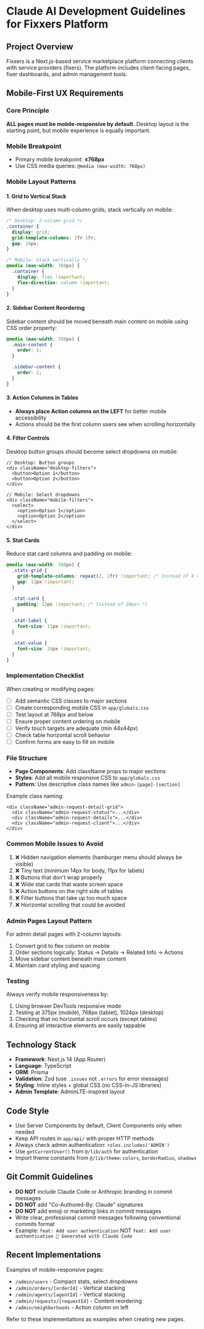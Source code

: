 # Claude AI Development Guidelines for Fixxers Platform

## Project Overview
Fixxers is a Next.js-based service marketplace platform connecting clients with service providers (fixers). The platform includes client-facing pages, fixer dashboards, and admin management tools.

## Mobile-First UX Requirements

### Core Principle
**ALL pages must be mobile-responsive by default.** Desktop layout is the starting point, but mobile experience is equally important.

### Mobile Breakpoint
- Primary mobile breakpoint: **≤768px**
- Use CSS media queries: `@media (max-width: 768px)`

### Mobile Layout Patterns

#### 1. Grid to Vertical Stack
When desktop uses multi-column grids, stack vertically on mobile:

```css
/* Desktop: 2-column grid */
.container {
  display: grid;
  grid-template-columns: 2fr 1fr;
  gap: 24px;
}

/* Mobile: Stack vertically */
@media (max-width: 768px) {
  .container {
    display: flex !important;
    flex-direction: column !important;
  }
}
```

#### 2. Sidebar Content Reordering
Sidebar content should be moved beneath main content on mobile using CSS order property:

```css
@media (max-width: 768px) {
  .main-content {
    order: 1;
  }

  .sidebar-content {
    order: 2;
  }
}
```

#### 3. Action Columns in Tables
- **Always place Action columns on the LEFT** for better mobile accessibility
- Actions should be the first column users see when scrolling horizontally

#### 4. Filter Controls
Desktop button groups should become select dropdowns on mobile:

```tsx
// Desktop: Button groups
<div className="desktop-filters">
  <button>Option 1</button>
  <button>Option 2</button>
</div>

// Mobile: Select dropdowns
<div className="mobile-filters">
  <select>
    <option>Option 1</option>
    <option>Option 2</option>
  </select>
</div>
```

#### 5. Stat Cards
Reduce stat card columns and padding on mobile:

```css
@media (max-width: 768px) {
  .stats-grid {
    grid-template-columns: repeat(2, 1fr) !important; /* Instead of 4 or 6 */
    gap: 12px !important;
  }

  .stat-card {
    padding: 12px !important; /* Instead of 20px+ */
  }

  .stat-label {
    font-size: 11px !important;
  }

  .stat-value {
    font-size: 24px !important;
  }
}
```

### Implementation Checklist

When creating or modifying pages:

- [ ] Add semantic CSS classes to major sections
- [ ] Create corresponding mobile CSS in `app/globals.css`
- [ ] Test layout at 768px and below
- [ ] Ensure proper content ordering on mobile
- [ ] Verify touch targets are adequate (min 44x44px)
- [ ] Check table horizontal scroll behavior
- [ ] Confirm forms are easy to fill on mobile

### File Structure

- **Page Components**: Add className props to major sections
- **Styles**: Add all mobile responsive CSS to `app/globals.css`
- **Pattern**: Use descriptive class names like `admin-[page]-[section]`

Example class naming:
```tsx
<div className="admin-request-detail-grid">
  <div className="admin-request-status">...</div>
  <div className="admin-request-details">...</div>
  <div className="admin-request-client">...</div>
</div>
```

### Common Mobile Issues to Avoid

1. ❌ Hidden navigation elements (hamburger menu should always be visible)
2. ❌ Tiny text (minimum 14px for body, 11px for labels)
3. ❌ Buttons that don't wrap properly
4. ❌ Wide stat cards that waste screen space
5. ❌ Action buttons on the right side of tables
6. ❌ Filter buttons that take up too much space
7. ❌ Horizontal scrolling that could be avoided

### Admin Pages Layout Pattern

For admin detail pages with 2-column layouts:
1. Convert grid to flex column on mobile
2. Order sections logically: Status → Details → Related Info → Actions
3. Move sidebar content beneath main content
4. Maintain card styling and spacing

### Testing

Always verify mobile responsiveness by:
1. Using browser DevTools responsive mode
2. Testing at 375px (mobile), 768px (tablet), 1024px (desktop)
3. Checking that no horizontal scroll occurs (except tables)
4. Ensuring all interactive elements are easily tappable

## Technology Stack

- **Framework**: Next.js 14 (App Router)
- **Language**: TypeScript
- **ORM**: Prisma
- **Validation**: Zod (use `.issues` not `.errors` for error messages)
- **Styling**: Inline styles + global CSS (no CSS-in-JS libraries)
- **Admin Template**: AdminLTE-inspired layout

## Code Style

- Use Server Components by default, Client Components only when needed
- Keep API routes in `app/api/` with proper HTTP methods
- Always check admin authentication: `roles.includes('ADMIN')`
- Use `getCurrentUser()` from `@/lib/auth` for authentication
- Import theme constants from `@/lib/theme`: `colors`, `borderRadius`, `shadows`

## Git Commit Guidelines

- **DO NOT** include Claude Code or Anthropic branding in commit messages
- **DO NOT** add "Co-Authored-By: Claude" signatures
- **DO NOT** add emoji or marketing links in commit messages
- Write clear, professional commit messages following conventional commits format
- Example: `feat: Add user authentication` NOT `feat: Add user authentication 🤖 Generated with Claude Code`

## Recent Implementations

Examples of mobile-responsive pages:
- `/admin/users` - Compact stats, select dropdowns
- `/admin/orders/[orderId]` - Vertical stacking
- `/admin/agents/[agentId]` - Vertical stacking
- `/admin/requests/[requestId]` - Content reordering
- `/admin/neighborhoods` - Action column on left

Refer to these implementations as examples when creating new pages.
